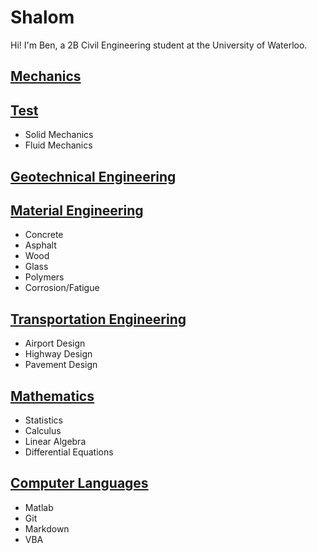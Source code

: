 # Shalom

Hi! I'm Ben, a 2B Civil Engineering student at the University of Waterloo.

## [Mechanics](mechanics/mechanicstitle.md)

## [Test](textbooks)

- Solid Mechanics
- Fluid Mechanics

## [Geotechnical Engineering](geo/geotitle.md)

## [Material Engineering](materials/materialstitle.md)

- Concrete
- Asphalt
- Wood
- Glass
- Polymers
- Corrosion/Fatigue

## [Transportation Engineering](transpo/transpotitle.md)

- Airport Design
- Highway Design
- Pavement Design

## [Mathematics](math/mathtitle.md)

- Statistics
- Calculus
- Linear Algebra
- Differential Equations

## [Computer Languages](computer/computertitle.md)

- Matlab
- Git
- Markdown
- VBA
